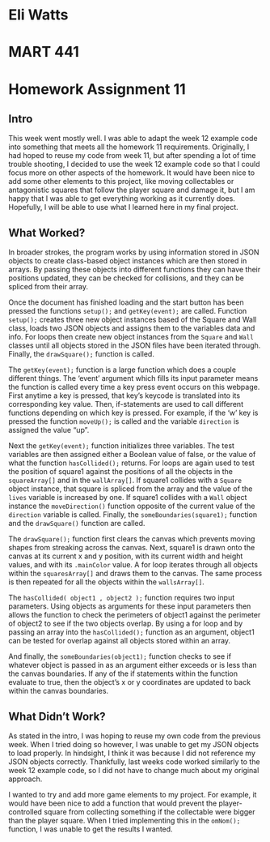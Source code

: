 # Eli Watts
# MART 441
# Homework Assignment 11

## Intro

This week went mostly well. I was able to adapt the week 12 example code into something that meets all the homework 11 requirements. Originally, I had hoped to reuse my code from week 11, but after spending a lot of time trouble shooting, I decided to use the week 12 example code so that I could focus more on other aspects of the homework. It would have been nice to add some other elements to this project, like moving collectables or antagonistic squares that follow the player square and damage it, but I am happy that I was able to get everything working as it currently does. Hopefully, I will be able to use what I learned here in my final project.

## What Worked?

In broader strokes, the program works by using information stored in JSON objects to create class-based object instances which are then stored in arrays. By passing these objects into different functions they can have their positions updated, they can be checked for collisions, and they can be spliced from their array.

Once the document has finished loading and the start button has been pressed the functions `setup();` and `getKey(event);` are called. Function `setup();` creates three new object instances based of the Square and Wall class, loads two JSON objects and assigns them to the variables data and info. For loops then create new object instances from the `Square` and `Wall` classes until all objects stored in the JSON files have been iterated through. Finally, the `drawSquare();` function is called.

The `getKey(event);` function is a large function which does a couple different things. The ‘event’ argument which fills its input parameter means the function is called every time a key press event occurs on this webpage. First anytime a key is pressed, that key’s keycode is translated into its corresponding key value. Then, if-statements are used to call different functions depending on which key is pressed. For example, if the ‘w’ key is pressed the function `moveUp();` is called and the variable `direction` is assigned the value “up”.

Next the `getKey(event);` function initializes three variables. The test variables are then assigned either a Boolean value of false, or the value of what the function `hasCollided();` returns. For loops are again used to test the position of square1 against the positions of all the objects in the `squareArray[]` and in the `wallArray[]`. If square1 collides with a `Square` object instance, that square is spliced from the array and the value of the `lives` variable is increased by one. If square1 collides with a `Wall` object instance the `moveDirection()` function opposite of the current value of the `direction` variable is called. Finally, the `someBoundaries(square1);` function and the `drawSquare()` function are called. 

The `drawSquare();` function first clears the canvas which prevents moving shapes from streaking across the canvas. Next, square1 is drawn onto the canvas at its current x and y position, with its current width and height values, and with its `.mainColor` value. A for loop iterates through all objects within the `squaresArray[]` and draws them to the canvas. The same process is then repeated for all the objects within the `wallsArray[]`.

The `hasCollided( object1 , object2 );` function requires two input parameters. Using objects as arguments for these input parameters then allows the function to check the perimeters of object1 against the perimeter of object2 to see if the two objects overlap. By using a for loop and by passing an array into the `hasCollided();` function as an argument, object1 can be tested for overlap against all objects stored within an array.

And finally, the `someBoundaries(object1);` function checks to see if whatever object is passed in as an argument either exceeds or is less than the canvas boundaries. If any of the if statements within the function evaluate to true, then the object’s x or y coordinates are updated to back within the canvas boundaries.

## What Didn’t Work?

As stated in the intro, I was hoping to reuse my own code from the previous week. When I tried doing so however, I was unable to get my JSON objects to load properly. In hindsight, I think it was because I did not reference my JSON objects correctly. Thankfully, last weeks code worked similarly to the week 12 example code, so I did not have to change much about my original approach.

I wanted to try and add more game elements to my project. For example, it would have been nice to add a function that would prevent the player-controlled square from collecting something if the collectable were bigger than the player square. When I tried implementing this in the `omNom();` function, I was unable to get the results I wanted.
